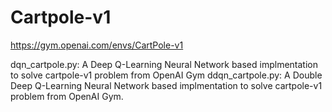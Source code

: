 # Cartpole-v1
https://gym.openai.com/envs/CartPole-v1

dqn_cartpole.py: A Deep Q-Learning Neural Network based implmentation to solve cartpole-v1 problem from OpenAI Gym
ddqn_cartpole.py: A Double Deep Q-Learning Neural Network based implmentation to solve cartpole-v1 problem from OpenAI Gym.

